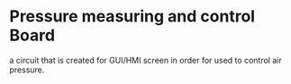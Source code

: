 # Pressure measuring and control Board
a circuit that is created for GUI/HMI screen in order for used to control air pressure.